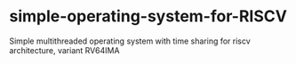 # simple-operating-system-for-RISCV
Simple multithreaded operating system with time sharing for riscv architecture, variant RV64IMA
